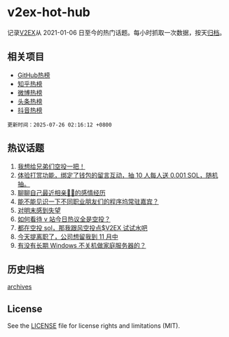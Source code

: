 # v2ex-hot-hub

 记录[V2EX](https://www.v2ex.com/)从 2021-01-06 日至今的热门话题。每小时抓取一次数据，按天[归档](archives)。
 
 ## 相关项目

- [GitHub热榜](https://github.com/lonnyzhang423/github-hot-hub)
- [知乎热榜](https://github.com/lonnyzhang423/zhihu-hot-hub)
- [微博热榜](https://github.com/lonnyzhang423/weibo-hot-hub)
- [头条热榜](https://github.com/lonnyzhang423/toutiao-hot-hub)
- [抖音热榜](https://github.com/lonnyzhang423/douyin-hot-hub)


 `更新时间：2025-07-26 02:16:12 +0800`

## 热议话题

1. [我想给兄弟们空投一把！](https://www.v2ex.com/t/1147542)
1. [体验打赏功能，绑定了钱包的留言互动，抽 10 人每人送 0.001 SOL，随机抽。](https://www.v2ex.com/t/1147547)
1. [聊聊自己最近相亲🐢🐢的感情经历](https://www.v2ex.com/t/1147566)
1. [能不能见识一下不同职业朋友们的程序坞常驻嘉宾？](https://www.v2ex.com/t/1147634)
1. [对明末感到失望](https://www.v2ex.com/t/1147558)
1. [如何看待 v 站今日热议全是空投？](https://www.v2ex.com/t/1147585)
1. [都在空投 sol，那我跟风空投点$V2EX 试试水吧](https://www.v2ex.com/t/1147742)
1. [今天提离职了，公司想留我到 11 月中](https://www.v2ex.com/t/1147622)
1. [有没有长期 Windows 不关机做家庭服务器的？](https://www.v2ex.com/t/1147588)

## 历史归档

[archives](archives)

## License

See the [LICENSE](LICENSE) file for license rights and limitations (MIT).
